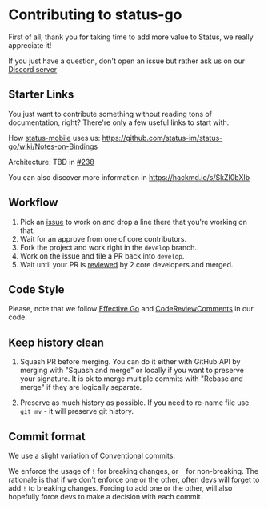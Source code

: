 # Contributing to status-go

First of all, thank you for taking time to add more value to Status, we really appreciate it!

If you just have a question, don't open an issue but rather ask us on our [Discord server](https://discord.gg/3Exux7Y)
## Starter Links

You just want to contribute something without reading tons of documentation, right? There're only a few useful links to start with.

How [status-mobile](github.com/status-im/status-mobile) uses us:
https://github.com/status-im/status-go/wiki/Notes-on-Bindings

Architecture: TBD in [#238](https://github.com/status-im/status-go/issues/238)

You can also discover more information in https://hackmd.io/s/SkZI0bXIb

## Workflow

1. Pick an [issue](https://github.com/status-im/status-go/issues) to work on and drop a line there that you're working on that.
2. Wait for an approve from one of core contributors.
3. Fork the project and work right in the `develop` branch.
4. Work on the issue and file a PR back into `develop`.
5. Wait until your PR is [reviewed](https://hackmd.io/s/B1AenvFU-) by 2 core developers and merged.

## Code Style

Please, note that we follow [Effective Go](https://golang.org/doc/effective_go.html) and
[CodeReviewComments](https://github.com/golang/go/wiki/CodeReviewComments) in our code.

## Keep history clean

1. Squash PR before merging.
   You can do it either with GitHub API by merging with "Squash and merge" or locally if you want to preserve your signature.
   It is ok to merge multiple commits with "Rebase and merge" if they are logically separate.

2. Preserve as much history as possible.
   If you need to re-name file use `git mv` - it will preserve git history.

## Commit format

We use a slight variation of [Conventional commits](https://www.conventionalcommits.org/en/v1.0.0/).

We enforce the usage of `!` for breaking changes, or `_` for non-breaking. The rationale is that
if we don't enforce one or the other, often devs will forget to add `!` to breaking changes.
Forcing to add one or the other, will also hopefully force devs to make a decision with each commit.
